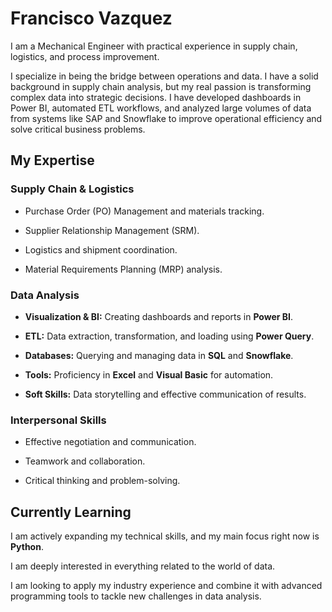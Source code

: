 # Francisco Vazquez

I am a Mechanical Engineer with practical experience in supply chain, logistics, and process improvement.

I specialize in being the bridge between operations and data. I have a solid background in supply chain analysis, but my real passion is transforming complex data into strategic decisions. I have developed dashboards in Power BI, automated ETL workflows, and analyzed large volumes of data from systems like SAP and Snowflake to improve operational efficiency and solve critical business problems.

## My Expertise

### Supply Chain & Logistics

* Purchase Order (PO) Management and materials tracking.

* Supplier Relationship Management (SRM).

* Logistics and shipment coordination.

* Material Requirements Planning (MRP) analysis.

### Data Analysis

* **Visualization & BI:** Creating dashboards and reports in **Power BI**.

* **ETL:** Data extraction, transformation, and loading using **Power Query**.

* **Databases:** Querying and managing data in **SQL** and **Snowflake**.

* **Tools:** Proficiency in **Excel** and **Visual Basic** for automation.

* **Soft Skills:** Data storytelling and effective communication of results.

### Interpersonal Skills

* Effective negotiation and communication.

* Teamwork and collaboration.

* Critical thinking and problem-solving.

## Currently Learning

I am actively expanding my technical skills, and my main focus right now is **Python**.

I am deeply interested in everything related to the world of data.

I am looking to apply my industry experience and combine it with advanced programming tools to tackle new challenges in data analysis.
